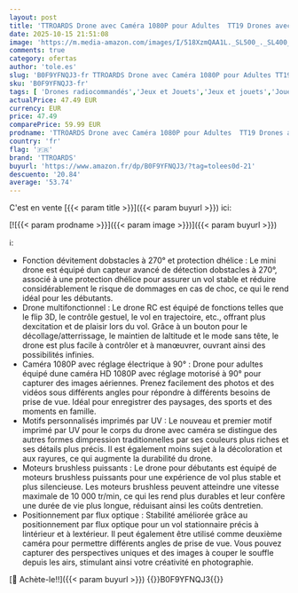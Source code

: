 ```yaml
---
layout: post
title: 'TTROARDS Drone avec Caméra 1080P pour Adultes  TT19 Drones avec Fonction D évitement D obstacles  Positionnement par Flux Optique  Mini Drone Pliable pour Débutants avec Protections D hélices  Orange'
date: 2025-10-15 21:51:08
image: 'https://m.media-amazon.com/images/I/518XzmQAA1L._SL500_._SL400_.jpg'
comments: true
category: ofertas
author: 'tole.es'
slug: 'B0F9YFNQJ3-fr TTROARDS Drone avec Caméra 1080P pour Adultes TT19 Drones...'
sku: 'B0F9YFNQJ3-fr'
tags: [ 'Drones radiocommandés','Jeux et Jouets','Jeux et jouets','Jouets radiocommandés','ttroards','🇫🇷', ]
actualPrice: 47.49 EUR
currency: EUR
price: 47.49
comparePrice: 59.99 EUR
prodname: 'TTROARDS Drone avec Caméra 1080P pour Adultes  TT19 Drones avec Fonction D évitement D obstacles  Positionnement par Flux Optique  Mini Drone Pliable pour Débutants avec Protections D hélices  Orange'
country: 'fr'
flag: '🇫🇷'
brand: 'TTROARDS'
buyurl: 'https://www.amazon.fr/dp/B0F9YFNQJ3/?tag=tolees0d-21'
descuento: '20.84'
average: '53.74'
---
```


C'est en vente [{{< param title >}}]({{< param buyurl >}}) ici:

[![{{< param prodname >}}]({{< param image >}})]({{< param buyurl >}})

ℹ️:

- Fonction dévitement dobstacles à 270° et protection dhélice : Le mini drone est équipé dun capteur avancé de détection dobstacles à 270°, associé à une protection dhélice pour assurer un vol stable et réduire considérablement le risque de dommages en cas de choc, ce qui le rend idéal pour les débutants.
- Drone multifonctionnel : Le drone RC est équipé de fonctions telles que le flip 3D, le contrôle gestuel, le vol en trajectoire, etc., offrant plus dexcitation et de plaisir lors du vol. Grâce à un bouton pour le décollage/atterrissage, le maintien de laltitude et le mode sans tête, le drone est plus facile à contrôler et à manœuvrer, ouvrant ainsi des possibilités infinies.
- Caméra 1080P avec réglage électrique à 90° : Drone pour adultes équipé dune caméra HD 1080P avec réglage motorisé à 90° pour capturer des images aériennes. Prenez facilement des photos et des vidéos sous différents angles pour répondre à différents besoins de prise de vue. Idéal pour enregistrer des paysages, des sports et des moments en famille.
- Motifs personnalisés imprimés par UV : Le nouveau et premier motif imprimé par UV pour le corps du drone avec caméra se distingue des autres formes dimpression traditionnelles par ses couleurs plus riches et ses détails plus précis. Il est également moins sujet à la décoloration et aux rayures, ce qui augmente la durabilité du drone.
- Moteurs brushless puissants : Le drone pour débutants est équipé de moteurs brushless puissants pour une expérience de vol plus stable et plus silencieuse. Les moteurs brushless peuvent atteindre une vitesse maximale de 10 000 tr/min, ce qui les rend plus durables et leur confère une durée de vie plus longue, réduisant ainsi les coûts dentretien.
- Positionnement par flux optique : Stabilité améliorée grâce au positionnement par flux optique pour un vol stationnaire précis à lintérieur et à lextérieur. Il peut également être utilisé comme deuxième caméra pour permettre différents angles de prise de vue. Vous pouvez capturer des perspectives uniques et des images à couper le souffle depuis les airs, stimulant ainsi votre créativité en photographie.

[🛒 Achète-le!!]({{< param buyurl >}})
{{<world>}}B0F9YFNQJ3{{</world>}}
